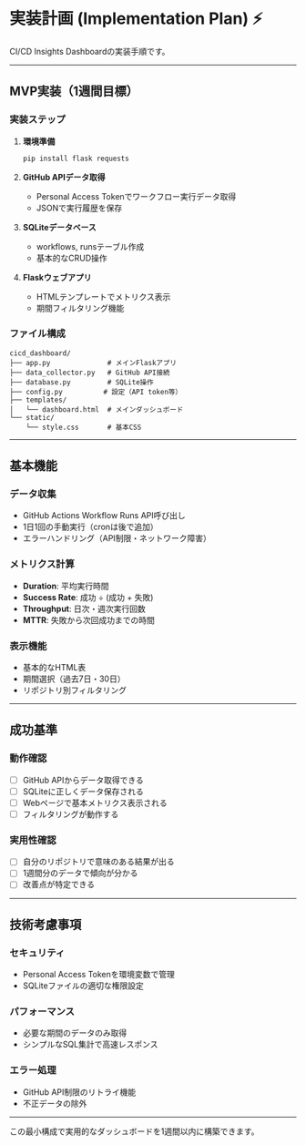 # 実装計画 (Implementation Plan) ⚡

CI/CD Insights Dashboardの実装手順です。

---

## MVP実装（1週間目標）

### 実装ステップ
1. **環境準備**
   ```bash
   pip install flask requests
   ```

2. **GitHub APIデータ取得**
   - Personal Access Tokenでワークフロー実行データ取得
   - JSONで実行履歴を保存

3. **SQLiteデータベース**
   - workflows, runsテーブル作成
   - 基本的なCRUD操作

4. **Flaskウェブアプリ**
   - HTMLテンプレートでメトリクス表示
   - 期間フィルタリング機能

### ファイル構成
```
cicd_dashboard/
├── app.py              # メインFlaskアプリ
├── data_collector.py   # GitHub API接続
├── database.py         # SQLite操作
├── config.py          # 設定（API token等）
├── templates/
│   └── dashboard.html  # メインダッシュボード
└── static/
    └── style.css       # 基本CSS
```

---

## 基本機能

### データ収集
- GitHub Actions Workflow Runs API呼び出し
- 1日1回の手動実行（cronは後で追加）
- エラーハンドリング（API制限・ネットワーク障害）

### メトリクス計算
- **Duration**: 平均実行時間
- **Success Rate**: 成功 ÷ (成功 + 失敗)
- **Throughput**: 日次・週次実行回数
- **MTTR**: 失敗から次回成功までの時間

### 表示機能
- 基本的なHTML表
- 期間選択（過去7日・30日）
- リポジトリ別フィルタリング

---

## 成功基準

### 動作確認
- [ ] GitHub APIからデータ取得できる
- [ ] SQLiteに正しくデータ保存される
- [ ] Webページで基本メトリクス表示される
- [ ] フィルタリングが動作する

### 実用性確認
- [ ] 自分のリポジトリで意味のある結果が出る
- [ ] 1週間分のデータで傾向が分かる
- [ ] 改善点が特定できる

---

## 技術考慮事項

### セキュリティ
- Personal Access Tokenを環境変数で管理
- SQLiteファイルの適切な権限設定

### パフォーマンス
- 必要な期間のデータのみ取得
- シンプルなSQL集計で高速レスポンス

### エラー処理
- GitHub API制限のリトライ機能
- 不正データの除外

---

この最小構成で実用的なダッシュボードを1週間以内に構築できます。